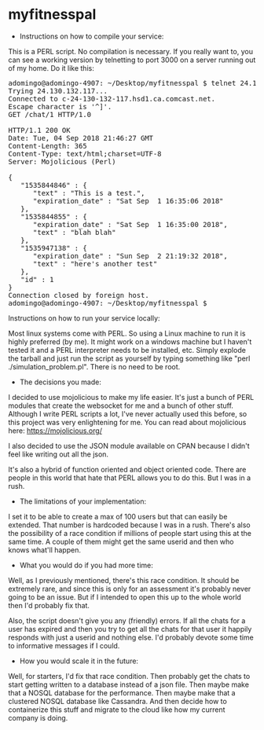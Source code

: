 # myfitnesspal
* Instructions on how to compile your service:

This is a PERL script. No compilation is necessary.  If you really want to, you can see a working version by telnetting to port 3000 on a server running out of my home.  Do it like this:

<PRE>adomingo@adomingo-4907: ~/Desktop/myfitnesspal $ telnet 24.130.132.117 3000
Trying 24.130.132.117...
Connected to c-24-130-132-117.hsd1.ca.comcast.net.
Escape character is '^]'.
GET /chat/1 HTTP/1.0

HTTP/1.1 200 OK
Date: Tue, 04 Sep 2018 21:46:27 GMT
Content-Length: 365
Content-Type: text/html;charset=UTF-8
Server: Mojolicious (Perl)

{
   "1535844846" : {
      "text" : "This is a test.",
      "expiration_date" : "Sat Sep  1 16:35:06 2018"
   },
   "1535844855" : {
      "expiration_date" : "Sat Sep  1 16:35:00 2018",
      "text" : "blah blah"
   },
   "1535947138" : {
      "expiration_date" : "Sun Sep  2 21:19:32 2018",
      "text" : "here's another test"
   },
   "id" : 1
}
Connection closed by foreign host.
adomingo@adomingo-4907: ~/Desktop/myfitnesspal $</PRE>

Instructions on how to run your service locally:

Most linux systems come with PERL. So using a Linux machine to run it is highly preferred (by me). It might work on a windows machine but I haven't tested it and a PERL interpreter needs to be installed, etc.  Simply explode the tarball and just run the script as yourself by typing something like "perl ./simulation_problem.pl". There is no need to be root.

* The decisions you made:

I decided to use mojolicious to make my life easier.  It's just a bunch of PERL modules that create the websocket for me and a bunch of other stuff.  Although I write PERL scripts a lot, I've never actually used this before, so this project was very enlightening for me.  You can read about mojolicious here: https://mojolicious.org/

I also decided to use the JSON module available on CPAN because I didn't feel like writing out all the json.

It's also a hybrid of function oriented and object oriented code.  There are people in this world that hate that PERL allows you to do this.  But I was in a rush.

* The limitations of your implementation:

I set it to be able to create a max of 100 users but that can easily be extended.  That number is hardcoded because I was in a rush.  There's also the possibility of a race condition if millions of people start using this at the same time.  A couple of them might get the same userid and then who knows what'll happen.

* What you would do if you had more time:

Well, as I previously mentioned, there's this race condition.  It should be extremely rare, and since this is only for an assessment it's probably never going to be an issue.  But if I intended to open this up to the whole world then I'd probably fix that.

Also, the script doesn't give you any (friendly) errors. If all the chats for a user has expired and then you try to get all the chats for that user it happily responds with just a userid and nothing else.  I'd probably devote some time to informative messages if I could.

* How you would scale it in the future:

Well, for starters, I'd fix that race condition.  Then probably get the chats to start getting written to a database instead of a json file.  Then maybe make that a NOSQL database for the performance.  Then maybe make that a clustered NOSQL database like Cassandra.  And then decide how to containerize this stuff and migrate to the cloud like how my current company is doing.
